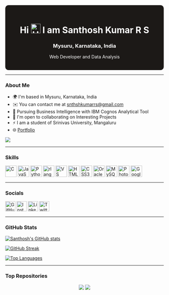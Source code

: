 <div style="background-color:#1c1917; color:white; padding:20px; border-radius:10px; text-align:center;">
    <h1>Hi <img src="https://user-images.githubusercontent.com/18350557/176309783-0785949b-9127-417c-8b55-ab5a4333674e.gif" alt="Hi" width="30px"> I am Santhosh Kumar R S</h1>
    <h3>Mysuru, Karnataka, India</h3>
    <p>Web Developer and Data Analysis</p>
</div>

---

### About Me

- 🌍 I'm based in Mysuru, Karnataka, India
- ✉️ You can contact me at [snthshkumarrs@gmail.com](mailto:snthshkumarrs@gmail.com)
- 🧠 Pursuing Business Intelligence with IBM Cognos Analytical Tool
- 🤝 I'm open to collaborating on Interesting Projects
- ⚡ I am a student of Srinivas University, Mangaluru
- 🌐 [Portfolio](https://santhoshkumarrs.netlify.app)

<a href="https://www.github.com/Santhosh-Kumar-R-S" target="_blank" rel="noreferrer">
<img src="https://img.shields.io/github/followers/Santhosh-Kumar-R-S?logo=github&style=for-the-badge&color=0891b2&labelColor=1c1917" />
</a>

---

### Skills

<p>
<a href="https://docs.microsoft.com/en-us/cpp/?view=msvc-170" target="_blank"><img src="https://raw.githubusercontent.com/danielcranney/readme-generator/main/public/icons/skills/c-colored.svg" width="36" height="36" alt="C" /></a>
<a href="https://developer.mozilla.org/en-US/docs/Web/JavaScript" target="_blank"><img src="https://raw.githubusercontent.com/danielcranney/readme-generator/main/public/icons/skills/javascript-colored.svg" width="36" height="36" alt="JavaScript" /></a>
<a href="https://www.python.org/" target="_blank"><img src="https://raw.githubusercontent.com/danielcranney/readme-generator/main/public/icons/skills/python-colored.svg" width="36" height="36" alt="Python" /></a>
<a href="https://www.r-project.org/" target="_blank"><img src="https://raw.githubusercontent.com/danielcranney/readme-generator/main/public/icons/skills/rlang-colored.svg" width="36" height="36" alt="rlang" /></a>
<a href="https://code.visualstudio.com/" target="_blank"><img src="https://raw.githubusercontent.com/danielcranney/readme-generator/main/public/icons/skills/visualstudiocode.svg" width="36" height="36" alt="VS Code" /></a>
<a href="https://developer.mozilla.org/en-US/docs/Glossary/HTML5" target="_blank"><img src="https://raw.githubusercontent.com/danielcranney/readme-generator/main/public/icons/skills/html5-colored.svg" width="36" height="36" alt="HTML5" /></a>
<a href="https://www.w3.org/TR/CSS/#css" target="_blank"><img src="https://raw.githubusercontent.com/danielcranney/readme-generator/main/public/icons/skills/css3-colored.svg" width="36" height="36" alt="CSS3" /></a>
<a href="https://www.oracle.com/uk/index.html" target="_blank"><img src="https://raw.githubusercontent.com/danielcranney/readme-generator/main/public/icons/skills/oracle-colored.svg" width="36" height="36" alt="Oracle" /></a>
<a href="https://www.mysql.com/" target="_blank"><img src="https://raw.githubusercontent.com/danielcranney/readme-generator/main/public/icons/skills/mysql-colored.svg" width="36" height="36" alt="MySQL" /></a>
<a href="https://www.adobe.com/uk/products/photoshop.html" target="_blank"><img src="https://raw.githubusercontent.com/danielcranney/readme-generator/main/public/icons/skills/photoshop-colored.svg" width="36" height="36" alt="Photoshop" /></a>
<a href="https://cloud.google.com/" target="_blank"><img src="https://raw.githubusercontent.com/danielcranney/readme-generator/main/public/icons/skills/googlecloud-colored.svg" width="36" height="36" alt="Google Cloud" /></a>
</p>

---

### Socials

<p>
<a href="https://www.github.com/Santhosh-Kumar-R-S"><img src="https://raw.githubusercontent.com/danielcranney/readme-generator/main/public/icons/socials/github-dark.svg" width="32" height="32" alt="GitHub" /></a>
<a href="http://www.instagram.com/santhosh_kumar_r_s"><img src="https://raw.githubusercontent.com/danielcranney/readme-generator/main/public/icons/socials/instagram-dark.svg" width="32" height="32" alt="Instagram" /></a>
<a href="https://www.linkedin.com/in/santhosh-kumar-r-s"><img src="https://raw.githubusercontent.com/danielcranney/readme-generator/main/public/icons/socials/linkedin-dark.svg" width="32" height="32" alt="LinkedIn" /></a>
<a href="https://www.x.com/Santhosh_1817"><img src="https://raw.githubusercontent.com/danielcranney/readme-generator/main/public/icons/socials/twitter-dark.svg" width="32" height="32" alt="Twitter" /></a>
</p>

---

### GitHub Stats

<a href="http://www.github.com/Santhosh-Kumar-R-S"><img src="https://github-readme-stats.vercel.app/api?username=Santhosh-Kumar-R-S&show_icons=true&count_private=true&title_color=0891b2&text_color=ffffff&icon_color=0891b2&bg_color=1c1917&hide_border=true" alt="Santhosh's GitHub stats" /></a>

<a href="http://www.github.com/Santhosh-Kumar-R-S"><img src="https://github-readme-streak-stats.herokuapp.com/?user=Santhosh-Kumar-R-S&stroke=ffffff&background=1c1917&ring=0891b2&fire=0891b2&currStreakNum=ffffff&currStreakLabel=0891b2&sideNums=ffffff&sideLabels=ffffff&dates=ffffff&hide_border=true" alt="GitHub Streak" /></a>

<a href="https://github.com/Santhosh-Kumar-R-S"><img src="https://github-readme-stats.vercel.app/api/top-langs/?username=Santhosh-Kumar-R-S&langs_count=10&title_color=0891b2&text_color=ffffff&icon_color=0891b2&bg_color=1c1917&hide_border=true&locale=en&custom_title=Top%20Languages" alt="Top Languages" /></a>

---

### Top Repositories

<div align="center">
<a href="https://github.com/Santhosh-Kumar-R-S/Python-Mini-Project"><img align="center" src="https://github-readme-stats.vercel.app/api/pin/?username=Santhosh-Kumar-R-S&repo=Python-Mini-Project&title_color=0891b2&text_color=ffffff&icon_color=0891b2&bg_color=1c1917&hide_border=true" /></a>
<a href="https://github.com/Santhosh-Kumar-R-S/Python"><img align="center" src="https://github-readme-stats.vercel.app/api/pin/?username=Santhosh-Kumar-R-S&repo=Python&title_color=0891b2&text_color=ffffff&icon_color=0891b2&bg_color=1c1917&hide_border=true" /></a>
</div>


